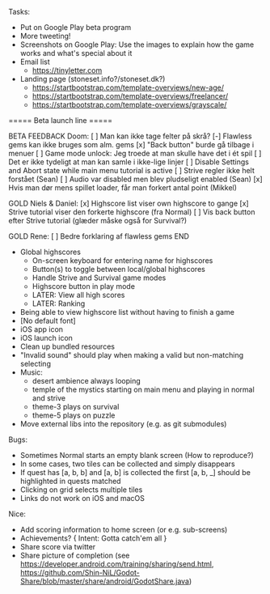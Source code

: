 
Tasks:
* Put on Google Play beta program
* More tweeting!
* Screenshots on Google Play: Use the images to explain how the game works and what's special about it
* Email list
    * https://tinyletter.com
* Landing page (stoneset.info?/stoneset.dk?)
    * https://startbootstrap.com/template-overviews/new-age/
    * https://startbootstrap.com/template-overviews/freelancer/
    * https://startbootstrap.com/template-overviews/grayscale/

===== Beta launch line =====

BETA FEEDBACK
Doom:
[ ] Man kan ikke tage felter på skrå?
[-] Flawless gems kan ikke bruges som alm. gems
[x] "Back button" burde gå tilbage i menuer
[ ] Game mode unlock: Jeg troede at man skulle have det i ét spil
[ ] Det er ikke tydeligt at man kan samle i ikke-lige linjer
[ ] Disable Settings and Abort state while main menu tutorial is active
[ ] Strive regler ikke helt forstået (Sean)
[ ] Audio var disabled men blev pludseligt enabled (Sean)
[x] Hvis man dør mens spillet loader, får man forkert antal point (Mikkel)

GOLD Niels & Daniel:
[x] Highscore list viser own highscore to gange
[x] Strive tutorial viser den forkerte highscore (fra Normal)
[ ] Vis back button efter Strive tutorial (glæder måske også for Survival?)

GOLD Rene:
[ ] Bedre forklaring af flawless gems
END

* Global highscores
    * On-screen keyboard for entering name for highscores
    * Button(s) to toggle between local/global highscores
    * Handle Strive and Survival game modes
    * Highscore button in play mode
    * LATER: View all high scores
    * LATER: Ranking
* Being able to view highscore list without having to finish a game
* [No default font]
* iOS app icon
* iOS launch icon
* Clean up bundled resources
* "Invalid sound" should play when making a valid but non-matching selecting
* Music:
    * desert ambience always looping
    * temple of the mystics starting on main menu and playing in normal and strive
    * theme-3 plays on survival
    * theme-5 plays on puzzle
* Move external libs into the repository (e.g. as git submodules)

Bugs:
* Sometimes Normal starts an empty blank screen (How to reproduce?)
* In some cases, two tiles can be collected and simply disappears
* If quest has [a, b, b] and [a, b] is collected the first [a, b, _] should be highlighted in quests matched
* Clicking on grid selects multiple tiles
* Links do not work on iOS and macOS

Nice:
* Add scoring information to home screen (or e.g. sub-screens)
* Achievements? { Intent: Gotta catch'em all }
* Share score via twitter
* Share picture of completion (see https://developer.android.com/training/sharing/send.html, https://github.com/Shin-NiL/Godot-Share/blob/master/share/android/GodotShare.java)
